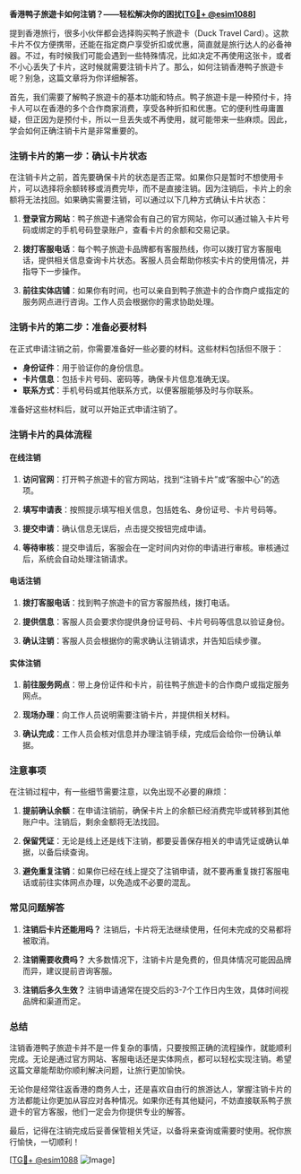 **香港鸭子旅遊卡如何注销？——轻松解决你的困扰[[TG💪+ @esim1088](https://t.me/s/esim1088)]**

提到香港旅行，很多小伙伴都会选择购买鸭子旅遊卡（Duck Travel Card）。这款卡片不仅方便携带，还能在指定商户享受折扣或优惠，简直就是旅行达人的必备神器。不过，有时候我们可能会遇到一些特殊情况，比如决定不再使用这张卡，或者不小心丢失了卡片，这时候就需要注销卡片了。那么，如何注销香港鸭子旅遊卡呢？别急，这篇文章将为你详细解答。

首先，我们需要了解鸭子旅遊卡的基本功能和特点。鸭子旅遊卡是一种预付卡，持卡人可以在香港的多个合作商家消费，享受各种折扣和优惠。它的便利性毋庸置疑，但正因为是预付卡，所以一旦丢失或不再使用，就可能带来一些麻烦。因此，学会如何正确注销卡片是非常重要的。

### 注销卡片的第一步：确认卡片状态

在注销卡片之前，首先要确保卡片的状态是否正常。如果你只是暂时不想使用卡片，可以选择将余额转移或消费完毕，而不是直接注销。因为注销后，卡片上的余额将无法找回。如果确实需要注销，可以通过以下几种方式确认卡片状态：

1. **登录官方网站**：鸭子旅遊卡通常会有自己的官方网站，你可以通过输入卡片号码或绑定的手机号码登录账户，查看卡片的余额和交易记录。
   
2. **拨打客服电话**：每个鸭子旅遊卡品牌都有客服热线，你可以拨打官方客服电话，提供相关信息查询卡片状态。客服人员会帮助你核实卡片的使用情况，并指导下一步操作。

3. **前往实体店铺**：如果你有时间，也可以亲自到鸭子旅遊卡的合作商户或指定的服务网点进行咨询。工作人员会根据你的需求协助处理。

### 注销卡片的第二步：准备必要材料

在正式申请注销之前，你需要准备好一些必要的材料。这些材料包括但不限于：

- **身份证件**：用于验证你的身份信息。
- **卡片信息**：包括卡片号码、密码等，确保卡片信息准确无误。
- **联系方式**：手机号码或其他联系方式，以便客服能够及时与你联系。

准备好这些材料后，就可以开始正式申请注销了。

### 注销卡片的具体流程

#### 在线注销

1. **访问官网**：打开鸭子旅遊卡的官方网站，找到“注销卡片”或“客服中心”的选项。
   
2. **填写申请表**：按照提示填写相关信息，包括姓名、身份证号、卡片号码等。

3. **提交申请**：确认信息无误后，点击提交按钮完成申请。

4. **等待审核**：提交申请后，客服会在一定时间内对你的申请进行审核。审核通过后，系统会自动处理注销请求。

#### 电话注销

1. **拨打客服电话**：找到鸭子旅遊卡的官方客服热线，拨打电话。

2. **提供信息**：客服人员会要求你提供身份证号码、卡片号码等信息以验证身份。

3. **确认注销**：客服人员会根据你的需求确认注销请求，并告知后续步骤。

#### 实体注销

1. **前往服务网点**：带上身份证件和卡片，前往鸭子旅遊卡的合作商户或指定服务网点。

2. **现场办理**：向工作人员说明需要注销卡片，并提供相关材料。

3. **确认完成**：工作人员会核对信息并办理注销手续，完成后会给你一份确认单据。

### 注意事项

在注销过程中，有一些细节需要注意，以免出现不必要的麻烦：

1. **提前确认余额**：在申请注销前，确保卡片上的余额已经消费完毕或转移到其他账户中。注销后，剩余金额将无法找回。

2. **保留凭证**：无论是线上还是线下注销，都要妥善保存相关的申请凭证或确认单据，以备后续查询。

3. **避免重复注销**：如果你已经在线上提交了注销申请，就不要再重复拨打客服电话或前往实体网点办理，以免造成不必要的混乱。

### 常见问题解答

1. **注销后卡片还能用吗？**
   注销后，卡片将无法继续使用，任何未完成的交易都将被取消。

2. **注销需要收费吗？**
   大多数情况下，注销卡片是免费的，但具体情况可能因品牌而异，建议提前咨询客服。

3. **注销后多久生效？**
   注销申请通常在提交后的3-7个工作日内生效，具体时间视品牌和渠道而定。

### 总结

注销香港鸭子旅遊卡并不是一件复杂的事情，只要按照正确的流程操作，就能顺利完成。无论是通过官方网站、客服电话还是实体网点，都可以轻松实现注销。希望这篇文章能帮助你顺利解决问题，让旅行更加愉快。

无论你是经常往返香港的商务人士，还是喜欢自由行的旅游达人，掌握注销卡片的方法都能让你更加从容应对各种情况。如果你还有其他疑问，不妨直接联系鸭子旅遊卡的官方客服，他们一定会为你提供专业的解答。

最后，记得在注销完成后妥善保管相关凭证，以备将来查询或需要时使用。祝你旅行愉快，一切顺利！

[[TG💪+ @esim1088](https://t.me/s/esim1088) ![Image](https://i.postimg.cc/4NQfJmqS/Snipaste-2025-05-13-00-14-12.png)]